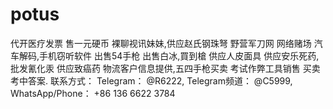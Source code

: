 # potus
代开医疗发票 售一元硬币 裸聊视讯妹妹,供应赵氏钢珠弩 野营军刀网 网络赌场 汽车解码,手机窃听软件 出售54手枪 出售白冰,買到槍 供应人皮面具 供应安乐死药,批发氰化汞 供应致癌药 物流客户信息提供,五四手枪买卖 考试作弊工具销售 买卖考中答案. 联系方式： Telegram： @R6222, Telegram频道： @C5999, WhatsApp/Phone： +86 136 6622 3784
